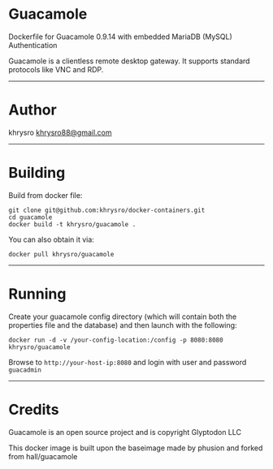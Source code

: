 Guacamole
====

Dockerfile for Guacamole 0.9.14 with embedded MariaDB (MySQL) Authentication

Guacamole is a clientless remote desktop gateway. It supports standard protocols like VNC and RDP.

---
Author
===

khrysro <khrysro88@gmail.com>

---
Building
===

Build from docker file:

```
git clone git@github.com:khrysro/docker-containers.git
cd guacamole
docker build -t khrysro/guacamole .
```

You can also obtain it via:  

```
docker pull khrysro/guacamole
```

---
Running
===

Create your guacamole config directory (which will contain both the properties file and the database) and then launch with the following:

```
docker run -d -v /your-config-location:/config -p 8080:8080 khrysro/guacamole
```

Browse to ```http://your-host-ip:8080``` and login with user and password `guacadmin`

---
Credits
===

Guacamole is an open source project and is copyright Glyptodon LLC

This docker image is built upon the baseimage made by phusion and forked from hall/guacamole
